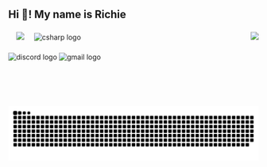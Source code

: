<h2 align="left">Hi 👋! My name is Richie</h2>

###

<div align="center">

</div>

###

<img align="right" height="150" src="https://steamuserimages-a.akamaihd.net/ugc/1464186273791944485/A235FCC6F904F86BC5F0311E05BCBA50588EA5D4/?imw=512&&ima=fit&impolicy=Letterbox&imcolor=%23000000&letterbox=false"  />

###

<div align="left">
  <img width="12" />
  <img src="https://upload.wikimedia.org/wikipedia/commons/thumb/7/7d/Microsoft_.NET_logo.svg/800px-Microsoft_.NET_logo.svg.png"  />
  <img width="12" />
  <img src="https://cdn.jsdelivr.net/gh/devicons/devicon/icons/csharp/csharp-original.svg" height="30" alt="csharp logo"  />
</div>

###

<div align="left">
  <img src="https://img.shields.io/static/v1?message=Discord&logo=discord&label=&color=7289DA&logoColor=white&labelColor=&style=for-the-badge" height="35" alt="discord logo"  />
  <img src="https://img.shields.io/static/v1?message=Gmail&logo=gmail&label=&color=D14836&logoColor=white&labelColor=&style=for-the-badge" height="35" alt="gmail logo"  />
</div>

###

<br clear="both">

<img src="https://raw.githubusercontent.com/platane/snk/output/github-contribution-grid-snake.svg" alt="Snake animation" />

###
